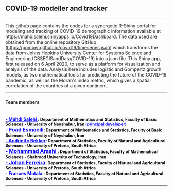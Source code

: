 <h2> COVID-19 modeller and tracker </h2><hr>
                                    
This github page contains the codes for a synergetic R-Shiny portal for modeling and tracking of COVID-19 demographic information available at https://mahdisalehi.shinyapps.io/Covid19Dashboard. 
The data used are obtained from the online repository GitHub (https://pomber.github.io/covid19/timeseries.json) 
which transforms the data from Johns Hopkins University Center for Systems Science and Engineering (CSSEGISandData/COVID-19) into a json file.
This Shiny app, first released on 6 April 2020, to serve as a platform for visualization 
and analysis of the data. Analysis here includes logistic and Gompertz growth models, as two mathematical tools for predicting the future of the COVID-19 pandemic, 
as well as the  Moran's index metric, which gives a spatial correlation of the countries of a given continent.<hr>
<h4>Team members </h4><br>
<div style = 'font-size: 12.5px;color:black;font-weight:bold'>  <a style = 'font-size: 14px;color:blue;font-weight:bold'; href = http://salehi.neyshabur.ac.ir/math/salehi/ > - Mahdi Salehi </a>: Department of Mathematics and Statistics, Faculty of Basic Sciences - University of Neyshabur, Iran  <a style = 'font-size: 12.5px;color:blue;font-weight:bold'; href = 'mailto: salehi2sms@gmail.com'> (principal developer) </a></div>
             <div style = 'font-size: 12.5px;color:black;font-weight:bold'>  <a style = 'font-size: 16px;color:blue;font-weight:bold'> - Foad Esmaeili</a>: Department of Mathematics and Statistics, Faculty of Basic Sciences - University of Neyshabur, Iran </div>
        <div style = 'font-size: 12.5px;color:black;font-weight:bold'>  <a style = 'font-size: 14px;color:blue;font-weight:bold'; href = https://www.up.ac.za/statistics/article/2320366/prof-andritte-bekker> - Andriette Bekker</a>: Department of Statistics, Faculty of Natural and Agricultural Sciences  - University of Pretoria, South Africa </div>
        <div style = 'font-size: 12.5px;color:black;font-weight:bold'>  <a style = 'font-size: 16px;color:blue;font-weight:bold'; href = https://scholar.google.com/citations?user=iBIh60UAAAAJ&hl=en> - Mohammad Arashi </a>:  </a color:black; href = orcid.org/0000-0002-5881-9241 > Department of Statistics, Faculty of Mathematical Sciences - Shahrood University of Technology, Iran </a> </div>
        <div style = 'font-size: 12.5px;color:black;font-weight:bold'>  <a style = 'font-size: 16px;color:blue;font-weight:bold'; href = https://www.up.ac.za/statistics/article/2324000/mr-johan-ferreira> - Johan Ferreira</a>: Department of Statistics, Faculty of Natural and Agricultural Sciences  - University of Pretoria, South Africa </div>
        <div style = 'font-size: 12.5px;color:black;font-weight:bold'>  <a style = 'font-size: 14px;color:blue;font-weight:bold'> - Frances Motala </a>: Department of Statistics, Faculty of Natural and Agricultural Sciences - University of Pretoria, South Africa </div> <hr>
